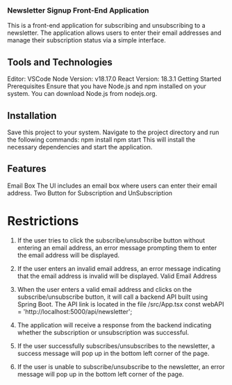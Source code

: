 ### Newsletter Signup Front-End Application
This is a front-end application for subscribing and unsubscribing to a newsletter. The application allows users to enter their email addresses and manage their subscription status via a simple interface.

## Tools and Technologies
Editor: VSCode
Node Version: v18.17.0
React Version: 18.3.1
Getting Started
Prerequisites
Ensure that you have Node.js and npm installed on your system. You can download Node.js from nodejs.org.

## Installation
Save this project to your system.
Navigate to the project directory and run the following commands:
npm install
npm start
This will install the necessary dependencies and start the application.

## Features
Email Box
The UI includes an email box where users can enter their email address.
Two Button for Subscription and UnSubscription

# Restrictions
1. If the user tries to click the subscribe/unsubscribe button without entering an email address, an error message prompting them to enter the email address will be displayed.
2. If the user enters an invalid email address, an error message indicating that the email address is invalid will be displayed.
Valid Email Address
3. When the user enters a valid email address and clicks on the subscribe/unsubscribe button, it will call a backend API built using Spring Boot. The API link is located in the file /src/App.tsx
const webAPI = 'http://localhost:5000/api/newsletter';

4. The application will receive a response from the backend indicating whether the subscription or unsubscription was successful.
5. If the user successfully subscribes/unsubscribes to the newsletter, a success message will pop up in the bottom left corner of the page.
6. If the user is unable to subscribe/unsubscribe to the newsletter, an error message will pop up in the bottom left corner of the page.